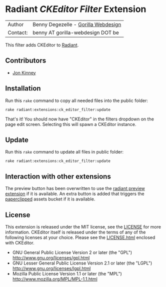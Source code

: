 Radiant *CKEditor Filter* Extension
===================================

<table>
    <tr>
        <td>Author</td>
        <td>Benny Degezelle - <a href="http://www.gorilla-webdesign.be">Gorilla Webdesign</a></td>
    </tr>
    <tr>
        <td>Contact:</td>
        <td>benny AT gorilla-webdesign DOT be</td>
    </tr>
</table>

This filter adds CKEditor to [Radiant](http://www.radiantcms.org/).

Contributors
------------

* [Jon Kinney](http://jonkinney.com/)

Installation
------------

Run this `rake` command to copy all needed files into the public folder:

	rake radiant:extensions:ck_editor_filter:update

That's it! You should now have "CKEditor" in the filters dropdown on the page edit screen.
Selecting this will spawn a CKEditor instance.

Update
------

Run this `rake` command to update all files in public folder:

    rake radiant:extensions:ck_editor_filter:update

Interaction with other extensions
---------------------------------

The preview button has been overwritten to use the [radiant preview extension](https://github.com/jomz/radiant-page-preview-extension) if it is available.
An extra button is added that triggers the [paperclipped](https://github.com/jomz/paperclipped) assets bucket if it is available.

License
-------

This extension is released under the MIT license, see the [LICENSE](master/LICENSE) for more
information. CKEditor itself is released under the terms of any of the following licenses at your
choice. Please see the [LICENSE.html](master/public/ckeditor/LICENSE.HTML) enclosed with CKEditor.

- GNU General Public License Version 2 or later (the "GPL")
  http://www.gnu.org/licenses/gpl.html
- GNU Lesser General Public License Version 2.1 or later (the "LGPL")
  http://www.gnu.org/licenses/lgpl.html
- Mozilla Public License Version 1.1 or later (the "MPL")
  http://www.mozilla.org/MPL/MPL-1.1.html
